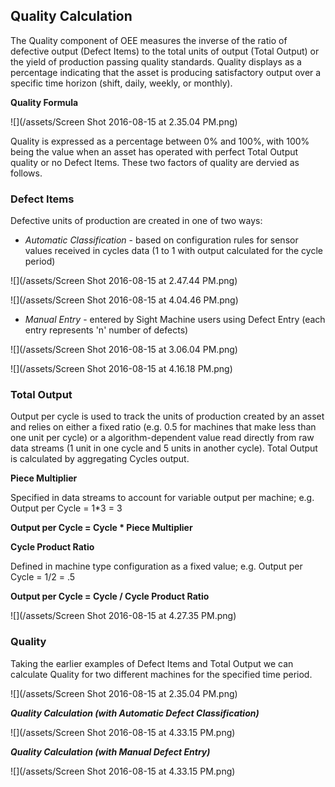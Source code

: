 ## **Quality Calculation**

The Quality component of OEE measures the inverse of the ratio of defective output \(Defect Items\) to the total units of output \(Total Output\) or the yield of production passing quality standards. Quality displays as a percentage indicating that the asset is producing satisfactory output over a specific time horizon \(shift, daily, weekly, or monthly\).

**Quality Formula**

![](/assets/Screen Shot 2016-08-15 at 2.35.04 PM.png)

Quality is expressed as a percentage between 0% and 100%, with 100% being the value when an asset has operated with perfect Total Output quality or no Defect Items. These two factors of quality are dervied as follows.

### **Defect Items**

Defective units of production are created in one of two ways:

* _Automatic Classification_ - based on configuration rules for sensor values received in cycles data \(1 to 1 with output calculated for the cycle period\)

![](/assets/Screen Shot 2016-08-15 at 2.47.44 PM.png)

![](/assets/Screen Shot 2016-08-15 at 4.04.46 PM.png)

* _Manual Entry_ - entered by Sight Machine users using Defect Entry \(each entry represents 'n' number of defects\)

![](/assets/Screen Shot 2016-08-15 at 3.06.04 PM.png)

![](/assets/Screen Shot 2016-08-15 at 4.16.18 PM.png)

### **Total Output**

Output per cycle is used to track the units of production created by an asset and relies on either a fixed ratio \(e.g. 0.5 for machines that make less than one unit per cycle\) or a algorithm-dependent value read directly from raw data streams \(1 unit in one cycle and 5 units in another cycle\). Total Output is calculated by aggregating Cycles output.

**Piece Multiplier**

Specified in data streams to account for variable output per machine; e.g. Output per Cycle = 1\*3 = 3

**Output per Cycle = Cycle \* Piece Multiplier**

**Cycle Product Ratio**

Defined in machine type configuration as a fixed value; e.g. Output per Cycle = 1\/2 = .5

**Output per Cycle = Cycle \/ Cycle Product Ratio**

![](/assets/Screen Shot 2016-08-15 at 4.27.35 PM.png)

### **Quality**

Taking the earlier examples of Defect Items and Total Output we can calculate Quality for two different machines for the specified time period.

![](/assets/Screen Shot 2016-08-15 at 2.35.04 PM.png)

**_Quality Calculation \(with Automatic Defect Classification\)_**

![](/assets/Screen Shot 2016-08-15 at 4.33.15 PM.png)

**_Quality Calculation \(with Manual Defect Entry\)_**

![](/assets/Screen Shot 2016-08-15 at 4.33.15 PM.png)

